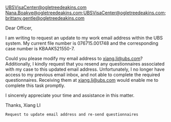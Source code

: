 UBSVisaCenter@ogletreedeakins.com
	Nana.Boakye@ogletreedeakins.com;UBSVisaCenter@ogletreedeakins.com; brittany.gentle@ogletreedeakins.com

 Dear Officer,

I am writing to request an update to my work email address within the UBS system. My current file number is 076715.001748 and the corresponding case number is KBAAK521550-7.

Could you please modify my email address to xiang.li@ubs.com? Additionally, I kindly request that you resend any questionnaires associated with my case to this updated email address. Unfortunately, I no longer have access to my previous email inbox, and not able to complete the required questionnaires. Receiving them at xiang.li@ubs.com would enable me to complete this task promptly.

I sincerely appreciate your time and assistance in this matter.


Thanks,
Xiang LI

	Request to update email address and re-send questionnaires
